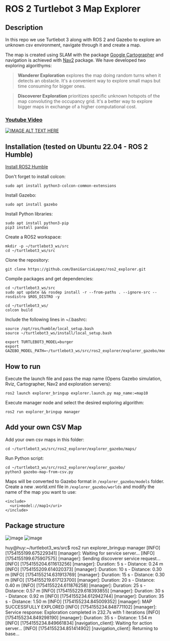 





# ROS 2 Turtlebot 3 Map Explorer
## Description
In this repo we use Turtlebot 3 along with ROS 2 and Gazebo to explore an unknown csv environment, navigate through it and create a map. 

The map is created using SLAM with the package [Google Cartographer](https://github.com/cartographer-project/cartographer) and navigation is achieved with [Nav2](https://github.com/ros-planning/navigation2) package. We have developed two exploring algorithyms:

>**Wanderer Exploration** explores the map doing random turns when it detects an obstacle. It's a convenient way to explore small maps but time consuming for bigger ones.
  
>**Discoverer Exploration** prioritizes specific unknown hotspots of the map convoluting the occupancy grid. It's a better way to explore bigger maps in exchange of a higher computational cost.

### [Youtube Video](https://youtu.be/UNiCngwE_Zo)
[![IMAGE ALT TEXT HERE](https://img.youtube.com/vi/UNiCngwE_Zo/maxresdefault.jpg)](https://youtu.be/UNiCngwE_Zo)

## Installation (tested on Ubuntu 22.04 - ROS 2 Humble)

[Install ROS2 Humble](https://docs.ros.org/en/humble/Installation/Linux-Install-Debians.html)

Don't forget to install colcon:
```
sudo apt install python3-colcon-common-extensions
```
Install Gazebo:
```
sudo apt install gazebo
```
Install Python libraries:
```
sudo apt install python3-pip
pip3 install pandas
```
Create a ROS2 workspace:
```
mkdir -p ~/turtlebot3_ws/src
cd ~/turtlebot3_ws/src
```
Clone the repository:
```
git clone https://github.com/DaniGarciaLopez/ros2_explorer.git
```
Compile packages and get dependencies:
```
cd ~/turtlebot3_ws/src
sudo apt update && rosdep install -r --from-paths . --ignore-src --rosdistro $ROS_DISTRO -y

cd ~/turtlebot3_ws/
colcon build
```
Include the following lines in ~/.bashrc:
```
source /opt/ros/humble/local_setup.bash
source ~/turtlebot3_ws/install/local_setup.bash

export TURTLEBOT3_MODEL=burger
export GAZEBO_MODEL_PATH=~/turtlebot3_ws/src/ros2_explorer/explorer_gazebo/models
```
## How to run
Execute the launch file and pass the map name (Opens Gazebo simulation, Rviz, Cartographer, Nav2 and exploration servers):
```
ros2 launch explorer_bringup explorer.launch.py map_name:=map10
```
Execute manager node and select the desired exploring algorithm:
```
ros2 run explorer_bringup manager
```
## Add your own CSV Map
Add your own csv maps in this folder:
```
cd ~/turtlebot3_ws/src/ros2_explorer/explorer_gazebo/maps/
```
Run Python script:
```
cd ~/turtlebot3_ws/src/ros2_explorer/explorer_gazebo/
python3 gazebo-map-from-csv.py
```
Maps will be converted to Gazebo format in `/explorer_gazebo/models` folder. Create a new .world.xml file in `/explorer_gazebo/worlds` and modify the name of the map you want to use:
```
<include>
  <uri>model://map1</uri>
</include>
```
## Package structure
![image](https://github.com/DaniGarciaLopez/ros2_explorer/blob/main/explorer_bringup/data/explorer_graph.png)
![image](https://github.com/DaniGarciaLopez/ros2_explorer/blob/main/explorer_bringup/data/rosgraph.png)


huy@huy:~/turtlebot3_ws/src$ ros2 run explorer_bringup manager
[INFO] [1754155199.675229341] [manager]: Waiting for service server...
[INFO] [1754155199.675907575] [manager]: Sending discoverer service request...
[INFO] [1754155204.611613256] [manager]: Duration: 5 s - Distance: 0.24 m 
[INFO] [1754155209.614020373] [manager]: Duration: 10 s - Distance: 0.30 m 
[INFO] [1754155214.631913769] [manager]: Duration: 15 s - Distance: 0.30 m 
[INFO] [1754155219.617123700] [manager]: Duration: 20 s - Distance: 0.40 m 
[INFO] [1754155224.611876258] [manager]: Duration: 25 s - Distance: 0.57 m 
[INFO] [1754155229.618393855] [manager]: Duration: 30 s - Distance: 0.92 m 
[INFO] [1754155234.612942744] [manager]: Duration: 35 s - Distance: 1.50 m 
[INFO] [1754155234.845009352] [manager]: MAP SUCCESSFULLY EXPLORED
[INFO] [1754155234.848771102] [manager]: Service response: Exploration completed in 232.7s with 1 iterations
[INFO] [1754155234.849298190] [manager]: Duration: 35 s - Distance: 1.54 m 
[INFO] [1754155234.849661834] [navigation_client]: Waiting for action server...
[INFO] [1754155234.851414902] [navigation_client]: Returning to base...

